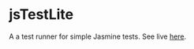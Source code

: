 jsTestLite
==========

A a test runner for simple Jasmine tests. See live [here](http://tyrsius.github.io/jsTestLite).
